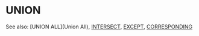 # UNION


See also: [UNION ALL](Union All), [INTERSECT](Intersect), [EXCEPT](Except), [CORRESPONDING](Corresponding)

